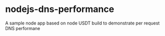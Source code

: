# nodejs-dns-performance
A sample node app based on node USDT build to demonstrate per request DNS performane 
